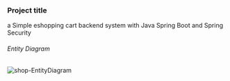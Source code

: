 ### Project title
 a Simple eshopping cart backend system with Java Spring Boot and Spring Security

 ###### Entity Diagram
 ![shop-EntityDiagram](https://github.com/user-attachments/assets/ab181727-b479-4e39-91c1-157b6472658a)
